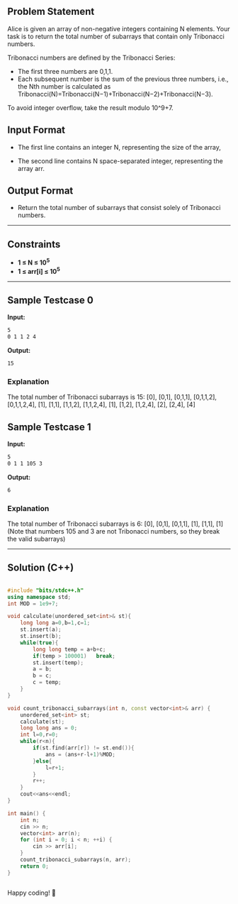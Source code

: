 ## Problem Statement

Alice is given an array of non-negative integers containing N elements. Your task is to return the total number of subarrays that contain only Tribonacci numbers.

Tribonacci numbers are defined by the Tribonacci Series:

- The first three numbers are 0,1,1.
- Each subsequent number is the sum of the previous three numbers, i.e., the Nth number is calculated as Tribonacci(N)=Tribonacci(N−1)+Tribonacci(N−2)+Tribonacci(N−3).

To avoid integer overflow, take the result modulo 10^9+7.

## Input Format

- The first line contains an integer N, representing the size of the array,

- The second line contains N space-separated integer, representing the array arr.

## Output Format

- Return the total number of subarrays that consist solely of Tribonacci numbers.

---

## Constraints
- **1 ≤ N ≤ 10<sup>5</sup>**  
- **1 ≤ arr[i] ≤ 10<sup>5</sup>**  

---

## Sample Testcase 0

**Input:**
```bash
5
0 1 1 2 4
```

**Output:**
```bash
15
```

### Explanation

The total number of Tribonacci subarrays is 15: [0], [0,1], [0,1,1], [0,1,1,2], [0,1,1,2,4], [1], [1,1], [1,1,2], [1,1,2,4], [1], [1,2], [1,2,4], [2], [2,4], [4]

## Sample Testcase 1

**Input:**
```bash
5
0 1 1 105 3
```

**Output:**
```bash
6
```

### Explanation

The total number of Tribonacci subarrays is 6: [0], [0,1], [0,1,1], [1], [1,1], [1] (Note that numbers 105 and 3 are not Tribonacci numbers, so they break the valid subarrays)


---

## Solution (C++)

```cpp

#include "bits/stdc++.h"
using namespace std;
int MOD = 1e9+7;

void calculate(unordered_set<int>& st){
    long long a=0,b=1,c=1;
    st.insert(a); 
    st.insert(b);
    while(true){
        long long temp = a+b+c;
        if(temp > 100001)   break;
        st.insert(temp);
        a = b;
        b = c;
        c = temp;
    } 
}

void count_tribonacci_subarrays(int n, const vector<int>& arr) {
    unordered_set<int> st;
    calculate(st);
    long long ans = 0;
    int l=0,r=0;
    while(r<n){
        if(st.find(arr[r]) != st.end()){
            ans = (ans+r-l+1)%MOD;
        }else{
            l=r+1;
        }
        r++;
    }
    cout<<ans<<endl;
}

int main() {
    int n;
    cin >> n;
    vector<int> arr(n);
    for (int i = 0; i < n; ++i) {
        cin >> arr[i];
    }
    count_tribonacci_subarrays(n, arr);
    return 0;
}



```


Happy coding! 🚀
